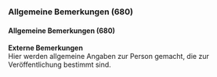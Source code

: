 ### Allgemeine Bemerkungen (680)

#### Allgemeine Bemerkungen (680)
**Externe Bemerkungen**  
Hier werden allgemeine Angaben zur Person gemacht, die zur Veröffentlichung bestimmt sind.
